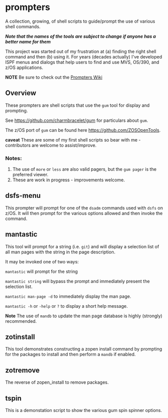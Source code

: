 # prompters
A collection, growing, of shell scripts to guide/prompt the use of various shell 
commands.

***Note that the names of the tools are subject to change if anyone has a better name
for them***

This project was started out of my frustration at (a) finding the right shell command 
and then (b) using it. For years (decades actually) I've developed
ISPF menus and dialogs that help users to find and use MVS, OS/390, 
and z/OS applications.

**NOTE** Be sure to check out the [Prompters Wiki ](https://github.com/lbdyck/prompters/wiki)

## Overview

These prompters are shell scripts that use the `gum` tool for display and prompting.

See https://github.com/charmbracelet/gum for particulars about `gum`.

The z/OS port of `gum` can be found here https://github.com/ZOSOpenTools.

**caveat** These are some of my first shell scripts so bear with me - contributors 
are welcome to assist/improve.

### Notes:

1. The use of `more` or `less` are also valid pagers, but the `gum pager` is 
the preferred viewer.
2. These are work in progress - improvements welcome.

## dsfs-menu

This prompter will prompt for one of the `dsadm` commands used with `dsfs` on z/OS. 
It will then prompt for the various options allowed and then invoke the command.

## mantastic

This tool will prompt for a string (i.e. `git`) and will display a selection list 
of all man pages with the string in the page description.

It may be invoked one of two ways:

`mantastic` will prompt for the string

`mantastic string` will bypass the prompt and immediately present the selection list.

`mantastic man-page -d` to immediately display the man page.

`mantastic -h` or `-help` or `?` to display a short help message.

**Note** The use of `mandb` to update the man page database is highly (strongly) recommended.

## zotinstall

This tool demonstrates constructing a zopen install command by prompting for the
packages to install and then perform a `mandb` if enabled.

## zotremove

The reverse of zopen_install to remove packages.

## tspin

This is a demonstation script to show the various gum spin spinner options.


